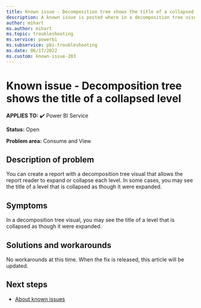 ```yaml
---
title: Known issue - Decomposition tree shows the title of a collapsed level
description: A known issue is posted where in a decomposition tree visual, you may see the title of a level that is collapsed as though it were expanded.
author: mihart
ms.author: mihart
ms.topic: troubleshooting  
ms.service: powerbi
ms.subservice: pbi-troubleshooting
ms.date: 06/17/2022
ms.custom: known-issue-203
---
```


# Known issue - Decomposition tree shows the title of a collapsed level

**APPLIES TO:** ✔️ Power BI Service

**Status:** Open

**Problem area:** Consume and View

## Description of problem

You can create a report with a decomposition tree visual that allows the report reader to expand or collapse each level. In some cases, you may see the title of a level that is collapsed as though it were expanded.

## Symptoms

In a decomposition tree visual, you may see the title of a level that is collapsed as though it were expanded.

## Solutions and workarounds

No workarounds at this time.  When the fix is released, this article will be updated.

## Next steps

- [About known issues](power-bi-known-issues.md)
